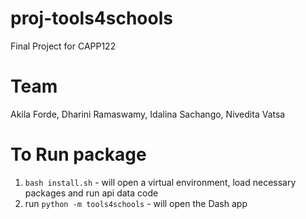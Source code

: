 # proj-tools4schools
Final Project for CAPP122

# Team
Akila Forde, Dharini Ramaswamy, Idalina Sachango, Nivedita Vatsa

# To Run package

1. ```bash install.sh``` - will open a virtual environment, load necessary packages and run api data code
2. run ```python -m tools4schools``` - will open the Dash app



